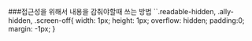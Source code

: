 ###접근성을 위해서 내용을 감춰야할때 쓰는 방법
``.readable-hidden, .ally-hidden, .screen-off{
    width: 1px; height: 1px;
    overflow: hidden; padding:0; margin: -1px;
}
